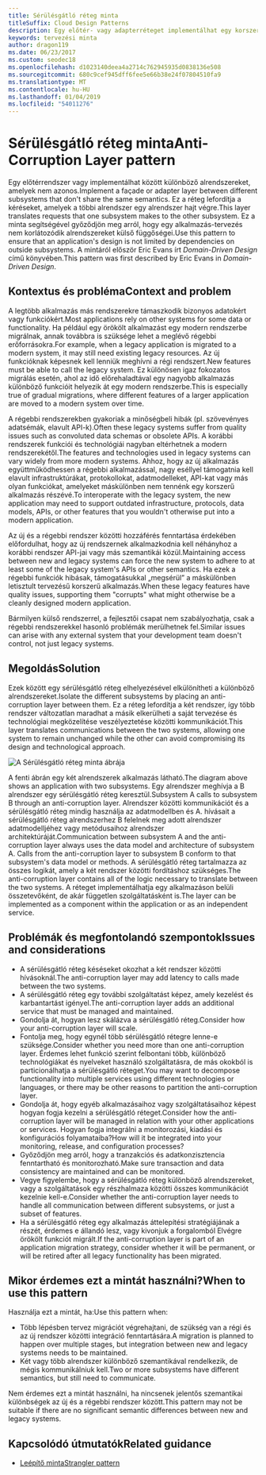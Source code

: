 ```yaml
---
title: Sérülésgátló réteg minta
titleSuffix: Cloud Design Patterns
description: Egy előtér- vagy adapterréteget implementálhat egy korszerű alkalmazás és egy korábbi rendszer között.
keywords: tervezési minta
author: dragon119
ms.date: 06/23/2017
ms.custom: seodec18
ms.openlocfilehash: d1023140deea4a2714c762945935d0838136e508
ms.sourcegitcommit: 680c9cef945dff6fee5e66b38e24f07804510fa9
ms.translationtype: MT
ms.contentlocale: hu-HU
ms.lasthandoff: 01/04/2019
ms.locfileid: "54011276"
---
```

# <a name="anti-corruption-layer-pattern"></a><span data-ttu-id="9a39f-104">Sérülésgátló réteg minta</span><span class="sxs-lookup"><span data-stu-id="9a39f-104">Anti-Corruption Layer pattern</span></span>

<span data-ttu-id="9a39f-105">Egy előtérrendszer vagy implementálhat között különböző alrendszereket, amelyek nem azonos.</span><span class="sxs-lookup"><span data-stu-id="9a39f-105">Implement a façade or adapter layer between different subsystems that don't share the same semantics.</span></span> <span data-ttu-id="9a39f-106">Ez a réteg lefordítja a kéréseket, amelyek a többi alrendszer egy alrendszer hajt végre.</span><span class="sxs-lookup"><span data-stu-id="9a39f-106">This layer translates requests that one subsystem makes to the other subsystem.</span></span> <span data-ttu-id="9a39f-107">Ez a minta segítségével győződjön meg arról, hogy egy alkalmazás-tervezés nem korlátozódik alrendszereket külső függőségei.</span><span class="sxs-lookup"><span data-stu-id="9a39f-107">Use this pattern to ensure that an application's design is not limited by dependencies on outside subsystems.</span></span> <span data-ttu-id="9a39f-108">A mintáról először Eric Evans írt *Domain-Driven Design* című könyvében.</span><span class="sxs-lookup"><span data-stu-id="9a39f-108">This pattern was first described by Eric Evans in *Domain-Driven Design*.</span></span>

## <a name="context-and-problem"></a><span data-ttu-id="9a39f-109">Kontextus és probléma</span><span class="sxs-lookup"><span data-stu-id="9a39f-109">Context and problem</span></span>

<span data-ttu-id="9a39f-110">A legtöbb alkalmazás más rendszerekre támaszkodik bizonyos adatokért vagy funkciókért.</span><span class="sxs-lookup"><span data-stu-id="9a39f-110">Most applications rely on other systems for some data or functionality.</span></span> <span data-ttu-id="9a39f-111">Ha például egy örökölt alkalmazást egy modern rendszerbe migrálnak, annak továbbra is szüksége lehet a meglévő régebbi erőforrásokra.</span><span class="sxs-lookup"><span data-stu-id="9a39f-111">For example, when a legacy application is migrated to a modern system, it may still need existing legacy resources.</span></span> <span data-ttu-id="9a39f-112">Az új funkcióknak képesnek kell lenniük meghívni a régi rendszert.</span><span class="sxs-lookup"><span data-stu-id="9a39f-112">New features must be able to call the legacy system.</span></span> <span data-ttu-id="9a39f-113">Ez különösen igaz fokozatos migrálás esetén, ahol az idő előrehaladtával egy nagyobb alkalmazás különböző funkcióit helyezik át egy modern rendszerbe.</span><span class="sxs-lookup"><span data-stu-id="9a39f-113">This is especially true of gradual migrations, where different features of a larger application are moved to a modern system over time.</span></span>

<span data-ttu-id="9a39f-114">A régebbi rendszerekben gyakoriak a minőségbeli hibák (pl. szövevényes adatsémák, elavult API-k).</span><span class="sxs-lookup"><span data-stu-id="9a39f-114">Often these legacy systems suffer from quality issues such as convoluted data schemas or obsolete APIs.</span></span> <span data-ttu-id="9a39f-115">A korábbi rendszerek funkciói és technológiái nagyban eltérhetnek a modern rendszerekétől.</span><span class="sxs-lookup"><span data-stu-id="9a39f-115">The features and technologies used in legacy systems can vary widely from more modern systems.</span></span> <span data-ttu-id="9a39f-116">Ahhoz, hogy az új alkalmazás együttműködhessen a régebbi alkalmazással, nagy eséllyel támogatnia kell elavult infrastruktúrákat, protokollokat, adatmodelleket, API-kat vagy más olyan funkciókat, amelyeket máskülönben nem tennénk egy korszerű alkalmazás részévé.</span><span class="sxs-lookup"><span data-stu-id="9a39f-116">To interoperate with the legacy system, the new application may need to support outdated infrastructure, protocols, data models, APIs, or other features that you wouldn't otherwise put into a modern application.</span></span>

<span data-ttu-id="9a39f-117">Az új és a régebbi rendszer közötti hozzáférés fenntartása érdekében előfordulhat, hogy az új rendszernek alkalmazkodnia kell néhányhoz a korábbi rendszer API-jai vagy más szemantikái közül.</span><span class="sxs-lookup"><span data-stu-id="9a39f-117">Maintaining access between new and legacy systems can force the new system to adhere to at least some of the legacy system's APIs or other semantics.</span></span> <span data-ttu-id="9a39f-118">Ha ezek a régebbi funkciók hibásak, támogatásukkal „megsérül” a máskülönben letisztult tervezésű korszerű alkalmazás.</span><span class="sxs-lookup"><span data-stu-id="9a39f-118">When these legacy features have quality issues, supporting them "corrupts" what might otherwise be a cleanly designed modern application.</span></span>

<span data-ttu-id="9a39f-119">Bármilyen külső rendszerrel, a fejlesztői csapat nem szabályozhatja, csak a régebbi rendszerekkel hasonló problémák merülhetnek fel.</span><span class="sxs-lookup"><span data-stu-id="9a39f-119">Similar issues can arise with any external system that your development team doesn't control, not just legacy systems.</span></span>

## <a name="solution"></a><span data-ttu-id="9a39f-120">Megoldás</span><span class="sxs-lookup"><span data-stu-id="9a39f-120">Solution</span></span>

<span data-ttu-id="9a39f-121">Ezek között egy sérülésgátló réteg elhelyezésével elkülönítheti a különböző alrendszereket.</span><span class="sxs-lookup"><span data-stu-id="9a39f-121">Isolate the different subsystems by placing an anti-corruption layer between them.</span></span> <span data-ttu-id="9a39f-122">Ez a réteg lefordítja a két rendszer, így több rendszer változatlan maradhat a másik elkerülheti a saját tervezése és technológiai megközelítése veszélyeztetése közötti kommunikációt.</span><span class="sxs-lookup"><span data-stu-id="9a39f-122">This layer translates communications between the two systems, allowing one system to remain unchanged while the other can avoid compromising its design and technological approach.</span></span>

![A Sérülésgátló réteg minta ábrája](./_images/anti-corruption-layer.png)

<span data-ttu-id="9a39f-124">A fenti ábrán egy két alrendszerek alkalmazás látható.</span><span class="sxs-lookup"><span data-stu-id="9a39f-124">The diagram above shows an application with two subsystems.</span></span> <span data-ttu-id="9a39f-125">Egy alrendszer meghívja a B alrendszer egy sérülésgátló réteg keresztül.</span><span class="sxs-lookup"><span data-stu-id="9a39f-125">Subsystem A calls to subsystem B through an anti-corruption layer.</span></span> <span data-ttu-id="9a39f-126">Alrendszer közötti kommunikációt és a sérülésgátló réteg mindig használja az adatmodellben és A. hívásait a sérülésgátló réteg alrendszerhez B felelnek meg adott alrendszer adatmodelljéhez vagy metódusaihoz alrendszer architektúráját.</span><span class="sxs-lookup"><span data-stu-id="9a39f-126">Communication between subsystem A and the anti-corruption layer always uses the data model and architecture of subsystem A. Calls from the anti-corruption layer to subsystem B conform to that subsystem's data model or methods.</span></span> <span data-ttu-id="9a39f-127">A sérülésgátló réteg tartalmazza az összes logikát, amely a két rendszer közötti fordításhoz szükséges.</span><span class="sxs-lookup"><span data-stu-id="9a39f-127">The anti-corruption layer contains all of the logic necessary to translate between the two systems.</span></span> <span data-ttu-id="9a39f-128">A réteget implementálhatja egy alkalmazáson belüli összetevőként, de akár független szolgáltatásként is.</span><span class="sxs-lookup"><span data-stu-id="9a39f-128">The layer can be implemented as a component within the application or as an independent service.</span></span>

## <a name="issues-and-considerations"></a><span data-ttu-id="9a39f-129">Problémák és megfontolandó szempontok</span><span class="sxs-lookup"><span data-stu-id="9a39f-129">Issues and considerations</span></span>

- <span data-ttu-id="9a39f-130">A sérülésgátló réteg késéseket okozhat a két rendszer közötti hívásoknál.</span><span class="sxs-lookup"><span data-stu-id="9a39f-130">The anti-corruption layer may add latency to calls made between the two systems.</span></span>
- <span data-ttu-id="9a39f-131">A sérülésgátló réteg egy további szolgáltatást képez, amely kezelést és karbantartást igényel.</span><span class="sxs-lookup"><span data-stu-id="9a39f-131">The anti-corruption layer adds an additional service that must be managed and maintained.</span></span>
- <span data-ttu-id="9a39f-132">Gondolja át, hogyan lesz skálázva a sérülésgátló réteg.</span><span class="sxs-lookup"><span data-stu-id="9a39f-132">Consider how your anti-corruption layer will scale.</span></span>
- <span data-ttu-id="9a39f-133">Fontolja meg, hogy egynél több sérülésgátló rétegre lenne-e szüksége.</span><span class="sxs-lookup"><span data-stu-id="9a39f-133">Consider whether you need more than one anti-corruption layer.</span></span> <span data-ttu-id="9a39f-134">Érdemes lehet funkció szerint felbontani több, különböző technológiákat és nyelveket használó szolgáltatásra, de más okokból is particionálhatja a sérülésgátló réteget.</span><span class="sxs-lookup"><span data-stu-id="9a39f-134">You may want to decompose functionality into multiple services using different technologies or languages, or there may be other reasons to partition the anti-corruption layer.</span></span>
- <span data-ttu-id="9a39f-135">Gondolja át, hogy egyéb alkalmazásaihoz vagy szolgáltatásaihoz képest hogyan fogja kezelni a sérülésgátló réteget.</span><span class="sxs-lookup"><span data-stu-id="9a39f-135">Consider how the anti-corruption layer will be managed in relation with your other applications or services.</span></span> <span data-ttu-id="9a39f-136">Hogyan fogja integrálni a monitorozási, kiadási és konfigurációs folyamataiba?</span><span class="sxs-lookup"><span data-stu-id="9a39f-136">How will it be integrated into your monitoring, release, and configuration processes?</span></span>
- <span data-ttu-id="9a39f-137">Győződjön meg arról, hogy a tranzakciós és adatkonzisztencia fenntartható és monitorozható.</span><span class="sxs-lookup"><span data-stu-id="9a39f-137">Make sure transaction and data consistency are maintained and can be monitored.</span></span>
- <span data-ttu-id="9a39f-138">Vegye figyelembe, hogy a sérülésgátló réteg különböző alrendszereket, vagy a szolgáltatások egy részhalmaza közötti összes kommunikációt kezelnie kell-e.</span><span class="sxs-lookup"><span data-stu-id="9a39f-138">Consider whether the anti-corruption layer needs to handle all communication between different subsystems, or just a subset of features.</span></span>
- <span data-ttu-id="9a39f-139">Ha a sérülésgátló réteg egy alkalmazás áttelepítési stratégiájának a részét, érdemes e állandó lesz, vagy kivonjuk a forgalomból Elvégre örökölt funkciót migrált.</span><span class="sxs-lookup"><span data-stu-id="9a39f-139">If the anti-corruption layer is part of an application migration strategy, consider whether it will be permanent, or will be retired after all legacy functionality has been migrated.</span></span>

## <a name="when-to-use-this-pattern"></a><span data-ttu-id="9a39f-140">Mikor érdemes ezt a mintát használni?</span><span class="sxs-lookup"><span data-stu-id="9a39f-140">When to use this pattern</span></span>

<span data-ttu-id="9a39f-141">Használja ezt a mintát, ha:</span><span class="sxs-lookup"><span data-stu-id="9a39f-141">Use this pattern when:</span></span>

- <span data-ttu-id="9a39f-142">Több lépésben tervez migrációt végrehajtani, de szükség van a régi és az új rendszer közötti integráció fenntartására.</span><span class="sxs-lookup"><span data-stu-id="9a39f-142">A migration is planned to happen over multiple stages, but integration between new and legacy systems needs to be maintained.</span></span>
- <span data-ttu-id="9a39f-143">Két vagy több alrendszer különböző szemantikával rendelkezik, de mégis kommunikálniuk kell.</span><span class="sxs-lookup"><span data-stu-id="9a39f-143">Two or more subsystems have different semantics, but still need to communicate.</span></span>

<span data-ttu-id="9a39f-144">Nem érdemes ezt a mintát használni, ha nincsenek jelentős szemantikai különbségek az új és a régebbi rendszer között.</span><span class="sxs-lookup"><span data-stu-id="9a39f-144">This pattern may not be suitable if there are no significant semantic differences between new and legacy systems.</span></span>

## <a name="related-guidance"></a><span data-ttu-id="9a39f-145">Kapcsolódó útmutatók</span><span class="sxs-lookup"><span data-stu-id="9a39f-145">Related guidance</span></span>

- [<span data-ttu-id="9a39f-146">Leépítő minta</span><span class="sxs-lookup"><span data-stu-id="9a39f-146">Strangler pattern</span></span>](./strangler.md)
